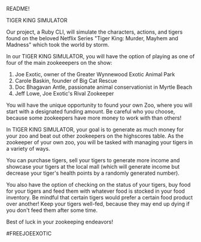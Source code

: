 
README! 

TIGER KING SIMULATOR 

Our project, a Ruby CLI, will simulate the characters, actions, and tigers found on the beloved Netflix Series "Tiger King: Murder, Mayhem and Madness" which took the world by storm. 

In our TIGER KING SIMULATOR, you will have the option of playing as one of four of the main zookeeepers on the show: 

1) Joe Exotic, owner of the Greater Wynnewood Exotic Animal Park 
2) Carole Baskin, founder of Big Cat Rescue 
3) Doc Bhagavan Antle, passionate animal conservationist in Myrtle Beach
4) Jeff Lowe, Joe Exotic's Rival Zookeeper 

You will have the unique opportunity to found your own Zoo, where you will start with a designated funding amount. Be careful who you choose, because some zookeepers have more money to work with than others!

In TIGER KING SIMULATOR, your goal is to generate as much money for your zoo and beat out other zookeepers on the highscores table. As the zookeeper of your own zoo, you will be tasked with managing your tigers in a variety of ways. 

You can purchase tigers, sell your tigers to generate more income and showcase your tigers at the local mall (which will generate income but decrease your tiger's health points by a randomly generated number). 

You also have the option of checking on the status of your tigers, buy food for your tigers and feed them with whatever food is stocked in your food inventory. Be mindful that certain tigers would prefer a certain food product over another! Keep your tigers well-fed, because they may end up dying if you don't feed them after some time. 

Best of luck in your zookeeping endeavors!  

#FREEJOEEXOTIC 

